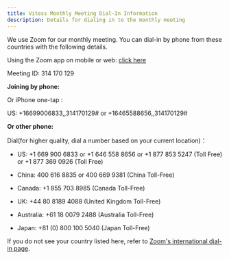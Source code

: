 ```yaml
---
title: Vitess Monthly Meeting Dial-In Information 
description: Details for dialing in to the monthly meeting 
---
```


We use Zoom for our monthly meeting. You can dial-in by phone from these countries with the following details.

Using the Zoom app on mobile or web: [click here](https://slack.zoom.us/j/314170129)
 
Meeting ID: 314 170 129 

**Joining by phone:**

Or iPhone one-tap :

 US: +16699006833,,314170129#  or +16465588656,,314170129#

**Or other phone:**

Dial(for higher quality, dial a number based on your current location)：

* US: +1 669 900 6833 or +1 646 558 8656 or +1 877 853 5247  (Toll Free) or +1 877 369 0926 (Toll Free)

* China: 400 616 8835 or 400 669 9381 (China Toll-Free)
* Canada: +1 855 703 8985 (Canada Toll-Free)
* UK: +44 80 8189 4088 (United Kingdom Toll-Free)
* Australia: +61 18 0079 2488 (Australia Toll-Free)
* Japan: +81 (0) 800 100 5040 (Japan Toll-Free)

If you do not see your country listed here, refer to [Zoom's international dial-in page](https://zoom.us/zoomconference).

